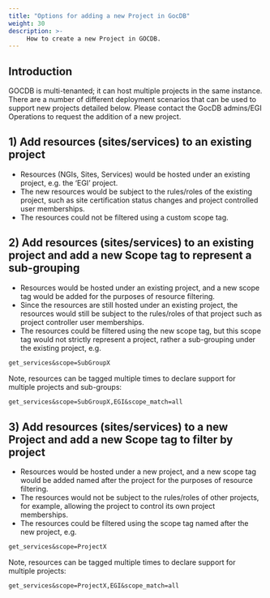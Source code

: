 ```yaml
---
title: "Options for adding a new Project in GocDB"
weight: 30
description: >-
     How to create a new Project in GOCDB.
---
```


## Introduction

GOCDB is multi-tenanted; it can host multiple projects in the same instance.
There are a number of different deployment scenarios that can be used to support
new projects detailed below. Please contact the GocDB admins/EGI Operations to
request the addition of a new project.

## 1) Add resources (sites/services) to an existing project

- Resources (NGIs, Sites, Services) would be hosted under an existing project,
e.g. the ‘EGI’ project.
- The new resources would be subject to the rules/roles of the existing project,
such as site certification status changes and project controlled user memberships.
- The resources could not be filtered using a custom scope tag.

<!-- markdownlint-disable no-inline-html -->
## 2) Add resources (sites/services) to an existing project and add a new Scope tag to represent a sub-grouping
<!-- markdownlint-enable no-inline-html -->

- Resources would be hosted under an existing project, and a new scope tag would
be added for the purposes of resource filtering.
- Since the resources are still hosted under an existing project, the resources
would still be subject to the rules/roles of that project such as project
controller user memberships.
- The resources could be filtered using the new scope tag, but this scope tag
would not strictly represent a project, rather a sub-grouping under the existing
project, e.g.

```markdown
get_services&scope=SubGroupX
```

Note, resources can be tagged multiple times to declare support for multiple
projects and sub-groups:

```markdown
get_services&scope=SubGroupX,EGI&scope_match=all
```

<!-- markdownlint-disable no-inline-html -->
## 3) Add resources (sites/services) to a new Project and add a new Scope tag to filter by project
<!-- markdownlint-enable no-inline-html -->

- Resources would be hosted under a new project, and a new scope tag would be
added named after the project for the purposes of resource filtering.
- The resources would not be subject to the rules/roles of other projects, for
example, allowing the project to control its own project memberships.
- The resources could be filtered using the scope tag named after the new project,
e.g.

```markdown
get_services&scope=ProjectX
```

Note, resources can be tagged multiple times to declare support for multiple projects:

```markdown
get_services&scope=ProjectX,EGI&scope_match=all
```
